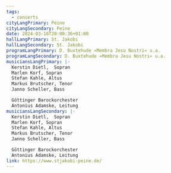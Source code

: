 ```yaml
---
tags:
  - concerts
cityLangPrimary: Peine
cityLangSecondary: Peine
date: 2024-03-16T20:00:36+01:00
hallLangPrimary: St. Jakobi
hallLangSecondary: St. Jakobi
programLangPrimary: D. Buxtehude »Membra Jesu Nostri« u.a.
programLangSecondary: D. Buxtehude »Membra Jesu Nostri« u.a.
musiciansLangPrimary: |-
  Kerstin Dietl,  Sopran
  Marlen Korf, Sopran
  Stefan Kahle, Altus
  Markus Brutscher, Tenor
  Janno Scheller, Bass

  Göttinger Barockorchester
  Antonius Adamske, Leitung
musiciansLangSecondary: |-
  Kerstin Dietl,  Sopran
  Marlen Korf, Sopran
  Stefan Kahle, Altus
  Markus Brutscher, Tenor
  Janno Scheller, Bass

  Göttinger Barockorchester
  Antonius Adamske, Leitung
link: https://www.stjakobi-peine.de/
---
```

